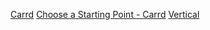 
[Carrd](https://carrd.co/)
[Choose a Starting Point - Carrd](https://carrd.co/build)
[Vertical](https://vertical.carrd.co/)
